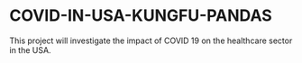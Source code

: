 # COVID-IN-USA-KUNGFU-PANDAS
This project will investigate the impact of COVID 19 on the healthcare sector in the USA.
